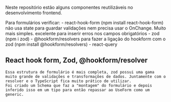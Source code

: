 Neste repositório estão alguns componentes reutilizáveis no desenvolvimento frontend.

Para formulários verificar:
    - react-hook-form (npm install react-hook-form) 
        não usa state para guardar validações nem precisa usar o OnChange. Muito mais simples.
        excelente para inserir erros nos campos obrigatórios 
    - zod (npm i zod)
    - @hookform/resolvers para fazer a ligação do hookform com o zod (npm install @hookform/resolvers)
    - react-query

 ## React hook form, Zod, @hookform/resolver

    Essa estrutura de formulário é mais completa, zod possui uma gama muito grande de validações e transformações de dados. Juntamente com o resolver e o TypeScript fica muito prático de utilizar.
    Foi criado um Schema que faz a "montagem" do formulário e depois inferido isso em um tipo para então repassar ao UseForm como um generic.   

    